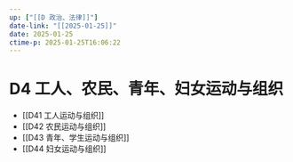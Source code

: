 ```yaml
---
up: ["[[D 政治、法律]]"]
date-link: "[[2025-01-25]]"
date: 2025-01-25
ctime-p: 2025-01-25T16:06:22
---
```


# D4 工人、农民、青年、妇女运动与组织

- [[D41 工人运动与组织]]
- [[D42 农民运动与组织]]
- [[D43 青年、学生运动与组织]]
- [[D44 妇女运动与组织]]
